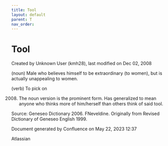 ```yaml
---
title: Tool
layout: default
parent: T
nav_order:
---
```


# Tool

Created by  Unknown User (kmh28), last modified on Dec 02, 2008

(noun) Male who believes himself to be extraordinary (to women), but is actually unappealing to women.

(verb) To pick on

2008. The noun version is the prominent form. Has generalized to mean anyone who thinks more of him/herself than others think of said tool.

Source: Geneseo Dictionary 2006. FNeveldine. Originally from Revised Dictionary of Geneseo English 1999. 

Document generated by Confluence on May 22, 2023 12:37

Atlassian
